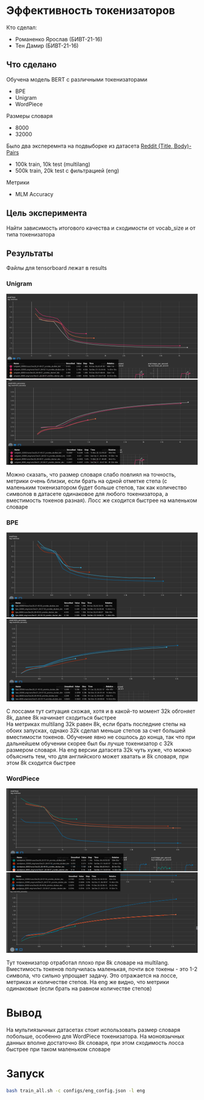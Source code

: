 # Эффективность токенизаторов

Кто сделал:
 - Романенко Ярослав (БИВТ-21-16)
 - Тен Дамир (БИВТ-21-16)

## Что сделано 

Обучена модель BERT с различными токенизаторами 
 - BPE
 - Unigram
 - WordPiece 

Размеры словаря
 - 8000
 - 32000

Было два эксперемнта на подвыборке из датасета [Reddit (Title, Body)-Pairs](https://huggingface.co/datasets/sentence-transformers/reddit-title-body)
 - 100k train, 10k test (multilang)
 - 500k train, 20k test с фильтрацией (eng)

Метрики
 - MLM Accuracy

## Цель эксперимента
Найти зависимость итогового качества и сходимости от vocab_size и от типа токенизатора

## Результаты

Файлы для tensorboard лежат в results

### Unigram

![alt text](images/image.png)
![alt text](images/image-1.png)

Можно сказать, что размер словаря слабо повлиял на точность, метрики очень близки, если брать на одной отметке степа (с маленьким токенизатором будет больше степов, так как количество символов в датасете одинаковое для любого токенизатора, а вместимость токенов разная). Лосс же сходится быстрее на маленьком словаре


### BPE

![alt text](images/image-2.png)
![alt text](images/image-3.png)

С лоссами тут ситуация схожая, хотя и в какой-то момент 32k обгоняет 8k, далее 8k начинает сходиться быстрее  
На метриках multilang 32k равен 8k, если брать последние степы на обоих запусках, однако 32k сделал меньше степов за счет большей вместимости токенов. Обучение явно не сошлось до конца, так что при дальнейшем обучении скорее был бы лучше токенизатор с 32k размером словаря. На eng версии датасета 32k чуть хуже, что можно объяснить тем, что для английского может хватать и 8k словаря, при этом 8k сходится быстрее

### WordPiece

![alt text](images/image-4.png)
![alt text](images/image-5.png)

Тут токенизатор отработал плохо при 8k словаре на multilang. Вместимость токенов получилась маленькая, почти все токены - это 1-2 символа, что сильно упрощает задачу. Это отражается на лоссе, метриках и количестве степов. На eng же видно, что метрики одинаковые (если брать на равном количестве степов)

# Вывод

На мультиязычных датасетах стоит использовать размер словаря побольше, особенно для WordPiece токенизатора. На моноязычных данных вполне достаточно 8k словаря, при этом сходимость лосса быстрее при таком маленьком словаре


# Запуск 

```bash
bash train_all.sh -c configs/eng_config.json -l eng
```